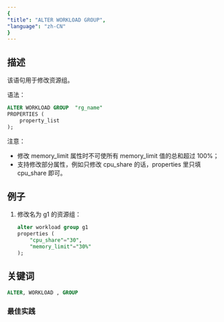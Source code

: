 ```yaml
---
{
"title": "ALTER WORKLOAD GROUP",
"language": "zh-CN"
}
---
```


<!-- 
Licensed to the Apache Software Foundation (ASF) under one
or more contributor license agreements.  See the NOTICE file
distributed with this work for additional information
regarding copyright ownership.  The ASF licenses this file
to you under the Apache License, Version 2.0 (the
"License"); you may not use this file except in compliance
with the License.  You may obtain a copy of the License at

  http://www.apache.org/licenses/LICENSE-2.0

Unless required by applicable law or agreed to in writing,
software distributed under the License is distributed on an
"AS IS" BASIS, WITHOUT WARRANTIES OR CONDITIONS OF ANY
KIND, either express or implied.  See the License for the
specific language governing permissions and limitations
under the License.
-->




## 描述

该语句用于修改资源组。

语法：

```sql
ALTER WORKLOAD GROUP  "rg_name"
PROPERTIES (
    property_list
);
```

注意：

* 修改 memory_limit 属性时不可使所有 memory_limit 值的总和超过 100%；
* 支持修改部分属性，例如只修改 cpu_share 的话，properties 里只填 cpu_share 即可。

## 例子

1. 修改名为 g1 的资源组：

    ```sql
    alter workload group g1
    properties (
        "cpu_share"="30",
        "memory_limit"="30%"
    );
    ```

## 关键词

```sql
ALTER, WORKLOAD , GROUP
```

### 最佳实践

